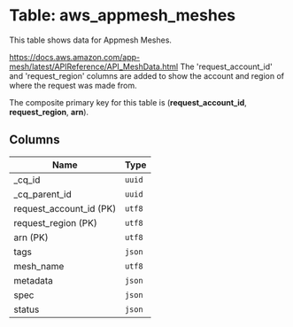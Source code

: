# Table: aws_appmesh_meshes

This table shows data for Appmesh Meshes.

https://docs.aws.amazon.com/app-mesh/latest/APIReference/API_MeshData.html
The 'request_account_id' and 'request_region' columns are added to show the account and region of where the request was made from.

The composite primary key for this table is (**request_account_id**, **request_region**, **arn**).

## Columns

| Name          | Type          |
| ------------- | ------------- |
|_cq_id|`uuid`|
|_cq_parent_id|`uuid`|
|request_account_id (PK)|`utf8`|
|request_region (PK)|`utf8`|
|arn (PK)|`utf8`|
|tags|`json`|
|mesh_name|`utf8`|
|metadata|`json`|
|spec|`json`|
|status|`json`|